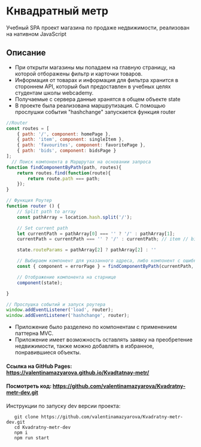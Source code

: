 # Кнвадратный метр
Учебный SPA проект магазина по продаже недвижимости, реализован на нативном JavaScript
## Описание
* При открыти магазины мы попадаем на главную страницу, на которой отборажены фильтр и карточки товаров.
* Информация от товарах и информация для фильтра хранится в стороннем API, который был предоставлен в учебных целях студентам школы webcademy.
* Получаемые с сервера данные хранятся в общем объекте state
* В проекте была реализована маршрутизация. С помощью прослушки события "hashchange" запускается функция router 
```js
//Router
const routes = [
    { path: '/', component: homePage },
    { path: 'item', component: singleItem },
    { path: 'favourites', component: favoritePage },
    { path: 'bids', component: bidsPage }
];
  // Поиск компонента в Маршрутах на основании запроса
function findComponentByPath(path, routes){
    return routes.find(function(route){
        return route.path === path;
    });
}

// Функция Роутер
function router () {
    // Split path to array
    const pathArray = location.hash.split('/');

    // Set current path
    let currentPath = pathArray[0] === '' ? '/' : pathArray[1];
    currentPath = currentPath === '' ? '/' : currentPath; // item // bids

    state.routeParams = pathArray[2] ? pathArray[2] : ''

    // Выбираем компонент для указанного адреса, либо компонент с ошибкой
    const { component = errorPage } = findComponentByPath(currentPath, routes) || {};

    // Отображение компонента на старнице 
    component(state);

}

// Прослушка событий и запуск роутера
window.addEventListener('load', router);
window.addEventListener('hashchange', router);
```
* Приложение было разделено по компонентам с применением паттерна MVC.
* Приложение имеет возможность оставлять заявку на преобретение недвижимости, также можно добавлять в избранное, понравившиеся объекты.

#### Ссылка на GitHub Pages: https://valentinamazyarova.github.io/Kvadtatnay-metr/
#### Посмотреть код: https://github.com/valentinamazyarova/Kvadratny-metr-dev.git
Инструкции по запуску dev версии проекта: 
```
   git clone https://github.com/valentinamazyarova/Kvadratny-metr-dev.git
   cd Kvadratny-metr-dev
   npm i
   npm run start
```


